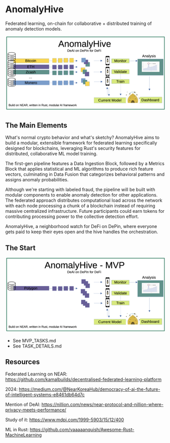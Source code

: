 # AnomalyHive
Federated learning, on-chain for collaborative + distributed training of anomaly detection models.

![AnomalyHive Architecture](docs/images/anomaly_hive_ov2.png)

## The Main Elements
What's normal crypto behavior and what's sketchy? AnomalyHive aims to build a modular, extensible framework for federated learning specifically designed for blockchains, leveraging Rust's security features for distributed, collaborative ML model training. 

The first-gen pipeline features a Data Ingestion Block, followed by a Metrics Block that applies statistical and ML algorithms to produce rich feature vectors, culminating in Data Fusion that categorizes behavioral patterns and assigns anomaly probabilities. 

Although we're starting with labeled fraud, the pipeline will be built with modular components to enable anomaly detection for other applications. The federated approach distributes computational load across the network with each node processing a chunk of a blockchain instead of requiring massive centralized infrastructure. Future participants could earn tokens for contributing processing power to the collective detection effort. 

AnomalyHive, a neighborhood watch for DeFi on DePin, where everyone gets paid to keep their eyes open and the hive handles the orchestration.

## The Start

![AnomalyHive Architecture](docs/images/anomaly_hive_MVP.png)

- See MVP_TASKS.md
- See TASK_DETAILS.md

## Resources
Federated Learning on NEAR: https://github.com/kamalbuilds/decentralised-federated-learning-platform

2024: https://medium.com/@NearKoreaHub/democracy-of-ai-the-future-of-intelligent-systems-e8461db64d7c

Mention of DeAI: https://nillion.com/news/near-protocol-and-nillion-where-privacy-meets-performance/

Study of it: https://www.mdpi.com/1999-5903/15/12/400

ML in Rust: https://github.com/vaaaaanquish/Awesome-Rust-MachineLearning
